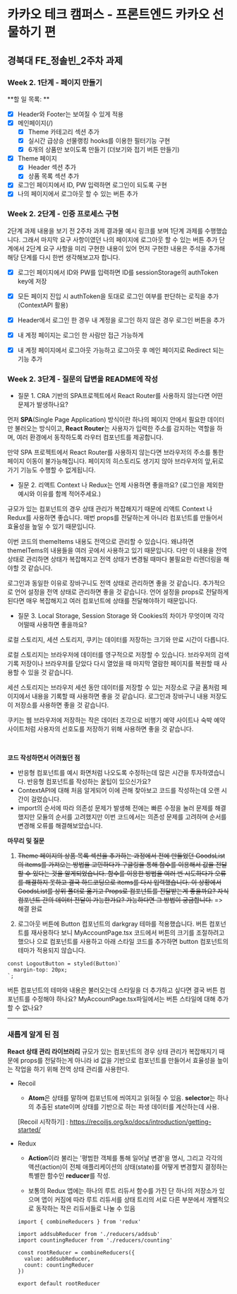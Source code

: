# 카카오 테크 캠퍼스 - 프론트엔드 카카오 선물하기 편

## **경북대 FE\_정솔빈\_2주차 과제**

### Week 2. 1단계 - 페이지 만들기

**할 일 목록: **

- [x] Header와 Footer는 보여질 수 있게 적용
- [x] 메인페이지(/)
  - [x] Theme 카테고리 섹션 추가
  - [x] 실시간 급상승 선물랭킹 hooks를 이용한 필터기능 구현
  - [x] 6개의 상품만 보이도록 만들기 (더보기와 접기 버튼 만들기)
- [x] Theme 페이지
  - [x] Header 섹션 추가
  - [x] 상품 목록 섹션 추가
- [x] 로그인 페이지에서 ID, PW 입력하면 로그인이 되도록 구현
- [x] 나의 페이지에서 로그아웃 할 수 있는 버튼 추가

### Week 2. 2단계 - 인증 프로세스 구현


2단계 과제 내용을 보기 전 2주차 과제 결과물 예시 링크를 보며 1단계 과제를 수행했습니다. 그래서 마지막 요구 사항이였던 나의 페이지에 로그아웃 할 수 있는 버튼 추가 단계에서 2단계 요구 사항을 미리 구현한 내용이 있어 먼저 구현한 내용은 주석을 추가해 해당 단계를 다시 한번 생각해보고자 합니다.


- [x] 로그인 페이지에서 ID와 PW를 입력하면 ID를 sessionStorage의 authToken key에 저장
- [x] 모든 페이지 진입 시 authToken을 토대로 로그인 여부를 판단하는 로직을 추가 (ContextAPI 활용)
- [x] Header에서 로그인 한 경우 내 계정을 로그인 하지 않은 경우 로그인 버튼을 추가
- [x] 내 계정 페이지는 로그인 한 사람만 접근 가능하게
- [x] 내 계정 페이지에서 로그아웃 가능하고 로그아웃 후 메인 페이지로 Redirect 되는 기능 추가


### Week 2. 3단계 - 질문의 답변을 README에 작성

- 질문 1. CRA 기반의 SPA프로젝트에서 React Router를 사용하지 않는다면 어떤 문제가 발생하나요?

먼저 **SPA**(Single Page Application) 방식이란 하나의 페이지 안에서 필요한 데이터만 불러오는 방식이고, **React Router**는 사용자가 입력한 주소를 감지하는 역할을 하며, 여러 환경에서 동작하도록 라우터 컴포넌트를 제공합니다.

만약 SPA 프로젝트에서 React Router를 사용하지 않는다면 브라우저의 주소를 통한 페이지 이동이 불가능해집니다. 페이지의 히스토리도 생기지 않아 브라우저의 앞,뒤로 가기 기능도 수행할 수 없게됩니다.

- 질문 2. 리액트 Context 나 Redux는 언제 사용하면 좋을까요? (로그인을 제외한 예시와 이유를 함께 적어주세요.)

규모가 있는 컴포넌트의 경우 상태 관리가 복잡해지기 때문에 리액트 Context 나 Redux를 사용하면 좋습니다. 매번 props를 전달하는게 아니라 컴포넌트를 만들어서 효율성을 높일 수 있기 때문입니다.

이번 코드의 themeItems 내용도 전역으로 관리할 수 있습니다. 왜냐하면 themeITems의 내용들을 여러 곳에서 사용하고 있기 때문입니다. 다만 이 내용을 전역 상태로 관리하면 상태가 복잡해지고 전역 상태가 변경될 때마다 불필요한 리렌더링을 해야할 것 같습니다.

로그인과 동일한 이유로 장바구니도 전역 상태로 관리하면 좋을 것 같습니다. 추가적으로 언어 설정을 전역 상태로 관리하면 좋을 것 같습니다. 언어 설정을 props로 전달하게 된다면 매우 복잡해지고 여러 컴포넌트에 상태를 전달해야하기 때문입니다.

- 질문 3. Local Storage, Session Storage 와 Cookies의 차이가 무엇이며 각각 어떨때 사용하면 좋을까요?

로컬 스토리지, 세션 스토리지, 쿠키는 데이터를 저장하는 크기와 만료 시간이 다릅니다.

로컬 스토리지는 브라우저에 데이터를 영구적으로 저장할 수 있습니다. 브라우저의 검색 기록 저장이나 브라우저를 닫았다 다시 열었을 때 마지막 열람한 페이지를 복원할 때 사용할 수 있을 것 같습니다.

세션 스토리지는 브라우저 세션 동안 데이터를 저장할 수 있는 저장소로 구글 폼처럼 페이지에서 내용을 기록할 때 사용하면 좋을 것 같습니다. 로그인과 장바구니 내용 저장도 이 저장소를 사용하면 좋을 것 같습니다.

쿠키는 웹 브라우저에 저장하는 작은 데이터 조각으로 비행기 예약 사이트나 숙박 예약 사이트처럼 사용자의 선호도를 저장하기 위해 사용하면 좋을 것 같습니다.

</br>

**코드 작성하면서 어려웠던 점**

- 반응형 컴포넌트를 예시 화면처럼 나오도록 수정하는데 많은 시간을 투자하였습니다. 반응형 컴포넌트를 작성하는 꿀팁이 있으신가요?
- ContextAPI에 대해 처음 알게되어 이에 관해 찾아보고 코드를 작성하는데 오랜 시간이 걸렸습니다.
- import의 순서에 따라 의존성 문제가 발생해 전에는 빠른 수정을 눌러 문제를 해결했지만 모듈의 순서를 고려했지만 이번 코드에서는 의존성 문제를 고려하며 순서를 변경해 오류를 해결해보았습니다.

**마무리 및 질문**

1. ~~Theme 페이지의 상품 목록 섹션을 추가하는 과정에서 전에 만들었던 GoodsList의 items를 가져오는 방법을 고민하다가 구글링을 통해 함수를 이용해서 값을 전달할 수 있다는 것을 알게되었습니다. 함수를 이용한 방법을 여러 번 시도하다가 오류를 해결하지 못하고 결국 하드코딩으로 items를 다시 입력했습니다. 이 상황에서 GoodsList를 상위 폴더로 옮기고 Props로 컴포넌트를 전달받는게 좋을까요? 자식 컴포넌트 간의 데이터 전달이 가능한가요? 가능하다면 그 방법이 궁금합니다.~~
   => 해결 완료

2. 로그아웃 버튼에 Button 컴포넌트의 darkgray 테마를 적용했습니다. 버튼 컴포넌트를 재사용하다 보니 MyAccountPage.tsx 코드에서 버튼의 크기를 조절하려고 했으나 <LogoutButton />으로 컴포넌트를 사용하고 아래 스타일 코드를 추가하면 button 컴포넌트의 테마가 적용되지 않습니다.

```
const LogoutButton = styled(Button)`
  margin-top: 20px;
`;
```

버튼 컴포넌트의 테마와 내용은 불러오는데 스타일을 더 추가하고 싶다면 결국 버튼 컴포넌트를 수정해야 하나요? MyAccountPage.tsx파일에서는 버튼 스타일에 대해 추가할 수 없나요?

---

### 새롭게 알게 된 점

**React 상태 관리 라이브러리**
규모가 있는 컴포넌트의 경우 상태 관리가 복잡해지기 때문에 props를 전달하는게 아니라 id 값을 기반으로 컴포넌트를 만들어서 효율성을 높이는 작업을 하기 위해 전역 상태 관리를 사용한다.

- Recoil

  - **Atom**은 상태를 말하며 컴포넌트에 씌여지고 읽혀질 수 있음. **selector**는 하나의 추출된 state이며 상태를 기반으로 하는 파생 데이터를 계산하는데 사용.

  [Recoil 시작하기] : https://recoiljs.org/ko/docs/introduction/getting-started/

- Redux

  - **Action**이라 불리는 '평범한 객체를 통해 일어날 변경'을 명시, 그리고 각각의 액션(action)이 전체 애플리케이션의 상태(state)를 어떻게 변경할지 결정하는 특별한 함수인 **reducer**를 작성.

  - 보통의 Redux 앱에는 하나의 루트 리듀서 함수를 가진 단 하나의 저장소가 있으며 앱이 커짐에 따라 루트 리듀서를 상태 트리의 서로 다른 부분에서 개별적으로 동작하는 작은 리듀서들로 나눌 수 있음

  ```
  import { combineReducers } from 'redux'

  import addsubReducer from './reducers/addsub'
  import countingReducer from './reducers/counting'

  const rootReducer = combineReducers({
    value: addsubReducer,
    count: countingReducer
  })

  export default rootReducer
  ```
